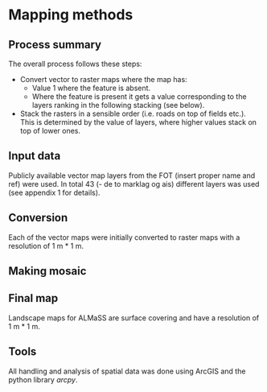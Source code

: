 # Mapping methods

## Process summary
The overall process follows these steps:
+ Convert vector to raster maps where the map has:
    * Value 1 where the feature is absent.
    * Where the feature is present it gets a value corresponding to the layers ranking in the following stacking (see below).
+ Stack the rasters in a sensible order (i.e. roads on top of fields etc.). This is determined by the value of layers, where higher values stack on top of lower ones.  


## Input data
Publicly available vector map layers from the FOT (insert proper name and ref) were used. In total 43 (- de to marklag og ais) different layers was used (see appendix 1 for details).
## Conversion
Each of the vector maps were initially converted to raster maps with a resolution of 1 m * 1 m.

## Making mosaic

## Final map
Landscape maps for ALMaSS are surface covering and have a resolution of 1 m * 1 m. 



## Tools
All handling and analysis of spatial data was done using ArcGIS and the python library *arcpy*. 